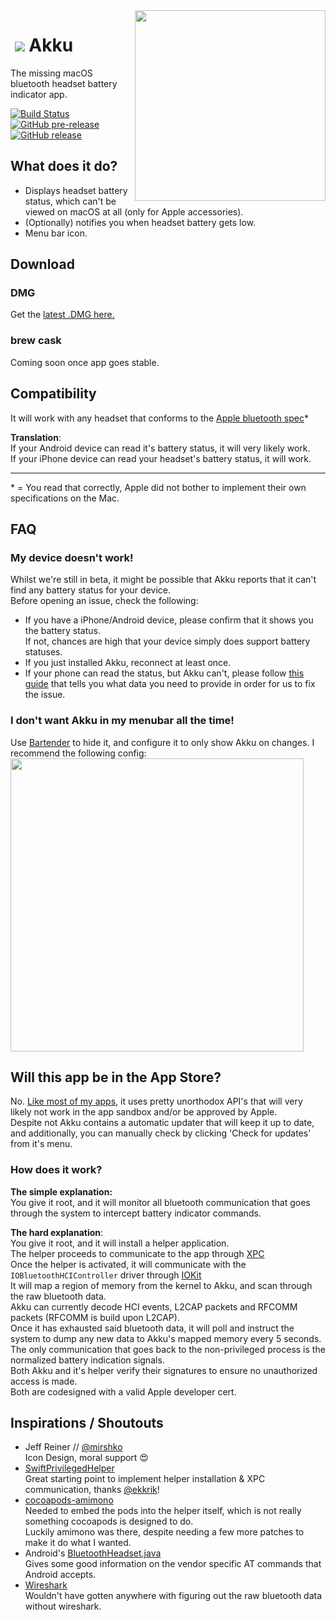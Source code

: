 <img src="https://jari.lol/8OQmLnyKru.png" width="305" align="right" />  

# ​ ![](https://jari.lol/rR76J5YsnU.png)  Akku  

The missing macOS bluetooth headset battery indicator app.

[![Build Status](https://travis-ci.org/jariz/Akku.svg?branch=master)](https://travis-ci.org/jariz/Akku)
[![GitHub pre-release](https://img.shields.io/github/release-pre/jariz/akku?label=beta)](https://github.com/jariz/Akku/releases/latest)
[![GitHub release](https://img.shields.io/github/release/jariz/akku?label=stable)](https://github.com/jariz/Akku/releases/latest)

## What does it do?
- Displays headset battery status, which can't be viewed on macOS at all (only for Apple accessories).
- (Optionally) notifies you when headset battery gets low.
- Menu bar icon.

## Download

### DMG

Get the [latest .DMG here.](https://github.com/jariz/Akku/releases/latest)

### brew cask

Coming soon once app goes stable.

## Compatibility  
It will work with any headset that conforms to the [Apple bluetooth spec](https://developer.apple.com/hardwaredrivers/BluetoothDesignGuidelines.pdf)\*

**Translation**:  
If your Android device can read it's battery status, it will very likely work.  
If your iPhone device can read your headset's battery status, it will work.  

----
\* = You read that correctly, Apple did not bother to implement their own specifications on the Mac.

## FAQ

### My device doesn't work!  

Whilst we're still in beta, it might be possible that Akku reports that it can't find any battery status for your device.  
Before opening an issue, check the following:

- If you have a iPhone/Android device, please confirm that it shows you the battery status.  
If not, chances are high that your device simply does support battery statuses.  
- If you just installed Akku, reconnect at least once.  
- If your phone can read the status, but Akku can't, please follow [this guide](https://github.com/jariz/Akku/blob/master/CONTRIBUTING.md#my-device-does-not-work) that tells you what data you need to provide in order for us to fix the issue.

### I don't want Akku in my menubar all the time!
Use [Bartender](https://www.macbartender.com/) to hide it, and configure it to only show Akku on changes.
I recommend the following config:
<img src="https://jari.lol/u0fBwJJpHf.png" width="469" />

## Will this app be in the App Store?

No. [Like most of my apps](https://noti.center), it uses pretty unorthodox API's that will very likely not work in the app sandbox and/or be approved by Apple.  
Despite not 
Akku contains a automatic updater that will keep it up to date, and additionally, you can manually check by clicking 'Check for updates' from it's menu.

### How does it work?

**The simple explanation:**   
You give it root, and it will monitor all bluetooth communication that goes through the system to intercept battery indicator commands.  

**The hard explanation**:  
You give it root, and it will install a helper application.  
The helper proceeds to communicate to the app through [XPC](https://developer.apple.com/library/archive/documentation/MacOSX/Conceptual/BPSystemStartup/Chapters/CreatingXPCServices.html)  
Once the helper is activated, it will communicate with the `IOBluetoothHCIController` driver through [IOKit](https://developer.apple.com/documentation/iokit)  
It will map a region of memory from the kernel to Akku, and scan through the raw bluetooth data.  
Akku can currently decode HCI events, L2CAP packets and RFCOMM packets (RFCOMM is build upon L2CAP).  
Once it has exhausted said bluetooth data, it will poll and instruct the system to dump any new data to Akku's mapped memory every 5 seconds.  
The only communication that goes back to the non-privileged process is the normalized battery indication signals.  
Both Akku and it's helper verify their signatures to ensure no unauthorized access is made.  
Both are codesigned with a valid Apple developer cert.

## Inspirations / Shoutouts

- Jeff Reiner // [@mirshko](https://twitter.com/mirshko)  
Icon Design, moral support 😍    
- [SwiftPrivilegedHelper](https://github.com/erikberglund/SwiftPrivilegedHelper/)  
Great starting point to implement helper installation & XPC communication, thanks [@ekkrik](https://twitter.com/ekkrik)!  
- [cocoapods-amimono](https://github.com/UnsafePointer/cocoapods-amimono)  
Needed to embed the pods into the helper itself, which is not really something cocoapods is designed to do.  
Luckily amimono was there, despite needing a few more patches to make it do what I wanted.  
- Android's [BluetoothHeadset.java](http://androidxref.com/9.0.0_r3/xref/frameworks/base/core/java/android/bluetooth/BluetoothHeadset.java)  
Gives some good information on the vendor specific AT commands that Android accepts.  
- [Wireshark](https://www.wireshark.org/)    
Wouldn't have gotten anywhere with figuring out the raw bluetooth data without wireshark.  

